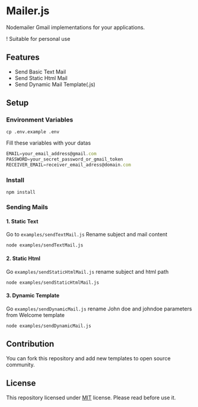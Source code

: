 # Mailer.js

Nodemailer Gmail implementations for your applications.

! Suitable for personal use

## Features

- Send Basic Text Mail
- Send Static Html Mail
- Send Dynamic Mail Template(.js)

## Setup

### Environment Variables

```shell
cp .env.example .env
```

Fill these variables with your datas

```js
EMAIL=your_email_address@gmail.com
PASSWORD=your_secret_password_or_gmail_token
RECEIVER_EMAIL=receiver_email_adress@domain.com
```

### Install

```shell
npm install
```

### Sending Mails

#### 1. Static Text

Go to `examples/sendTextMail.js` Rename subject and mail content

```shell
node examples/sendTextMail.js 
```

#### 2. Static Html

Go `examples/sendStaticHtmlMail.js` rename subject and html path

```shell
node examples/sendStaticHtmlMail.js 
```

#### 3. Dynamic Template

Go `examples/sendDynamicMail.js` rename John doe and johndoe parameters from Welcome template

```shell
node examples/sendDynamicMail.js 
```

## Contribution

You can fork this repository and add new templates to open source community.

## License

This repository licensed under [MIT](https://opensource.org/license/mit/) license. Please read before use it.
